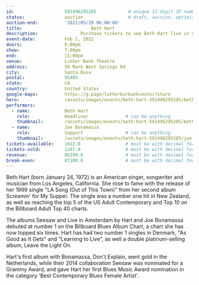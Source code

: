 ```yaml
---
id:                   591496295285            # unique 12-digit ID number
status:               auction                 # draft, auction, optimized
auction-end:          '2021/05/29 06:00:00'
title:						    Beth Hart
description:			    Purchase tickets to see Beth Hart live in Sant Rosa on Feb 2, 2022.
event-date:           Feb 2, 2022
doors:                6:00pm
show:                 7:00pm
end:                  11:00pm
venue:                Luther Bank Theatre
address:              50 Mark West Springs Rd
city:                 Santa Rosa
postal:               95403
state:                CA
country:              United States
google-maps:          https://g.page/lutherburbankcenter?share
hero:                 /assets/images/events/beth-hart-591496295285/beth-hart-hero2.jpg
performers: 
  - name:             Beth Hart
    role:             Headliner              # can be anything
    thumbnail:        /assets/images/events/beth-hart-591496295285/beth-hart-hero2.jpg
  - name:             Joe Bonamassa
    role:             Support                # can be anything
    thumbnail:        /assets/images/events/beth-hart-591496295285/joe-bonamassa.jpg
tickets-available:    1612.0                 # must be with decimal for math to work
tickets-sold:         1287.0                 # must be with decimal for math to work
revenue:              86299.0                # must be with decimal for math to work
break-even:           87100.0                # must be with decimal for math to work
---
```


Beth Hart (born January 24, 1972) is an American singer, songwriter and musician from Los Angeles, California. She rose to fame with the release of her 1999 single "LA Song (Out of This Town)" from her second album Screamin' for My Supper. The single was a number one hit in New Zealand, as well as reaching the top 5 of the US Adult Contemporary and Top 10 on the Billboard Adult Top 40 charts.

The albums Seesaw and Live in Amsterdam by Hart and Joe Bonamassa debuted at number 1 on the Billboard Blues Album Chart, a chart she has now topped six times. Hart has had two number 1 singles in Denmark, "As Good as It Gets" and "Learning to Live", as well a double platinum-selling album, Leave the Light On.

Hart's first album with Bonamassa, Don't Explain, went gold in the Netherlands, while their 2014 collaboration Seesaw was nominated for a Grammy Award, and gave Hart her first Blues Music Award nomination in the category 'Best Contemporary Blues Female Artist'.